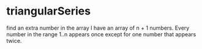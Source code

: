# triangularSeries
find an extra number in the array
I have an array of n + 1 numbers. 
Every number in the range 1..n appears once except for one number that appears twice.
